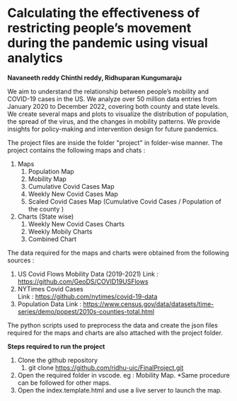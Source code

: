 # Calculating the effectiveness of restricting people’s movement during the pandemic using visual analytics

**Navaneeth reddy Chinthi reddy, Ridhuparan Kungumaraju**

We aim to understand the relationship between people’s mobility and COVID-19 cases in the US. We analyze over 50 million data entries from January 2020 to December 2022, covering both county and state levels. We create several maps and plots to visualize the distribution of population, the spread of the virus, and the changes in mobility patterns. We provide insights for policy-making and intervention design for future pandemics. 

The project files are inside the folder "project" in folder-wise manner. The project contains the following maps and chats : 

 1. Maps
	 1. Population Map
	 2. Mobility Map 
	 3. Cumulative Covid Cases Map
	 4. Weekly New Covid Cases Map
	 5. Scaled Covid Cases Map (Cumulative Covid Cases / Population of the county )
2. Charts (State wise)
	1. Weekly New Covid Cases Charts
	2. Weekly Mobily Charts
	3. Combined Chart

The data required for the maps and charts were obtained from the following sources :
1. US Covid Flows Mobility Data (2019-2021)
Link : https://github.com/GeoDS/COVID19USFlows
2.  NYTimes Covid Cases  
Link : https://github.com/nytimes/covid-19-data
3.  Population Data
Link : https://www.census.gov/data/datasets/time-series/demo/popest/2010s-counties-total.html

The python scripts used to preprocess the data and create the json files required for the maps and charts are also attached with the project folder.

**Steps required to run the project**

 1. Clone the github repository
	 1. git clone https://github.com/ridhu-uic/FinalProject.git
 2. Open the required folder in vscode. eg : Mobility Map. *Same procedure can be followed for other maps.
 3. Open the index.template.html and use a live server to launch the map.